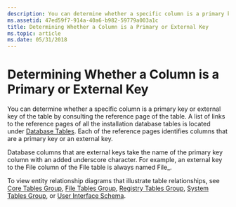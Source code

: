 ```yaml
---
description: You can determine whether a specific column is a primary key or external key of the table by consulting the reference page of the table.
ms.assetid: 47ed59f7-914a-40a6-b982-59779a003a1c
title: Determining Whether a Column is a Primary or External Key
ms.topic: article
ms.date: 05/31/2018
---
```


# Determining Whether a Column is a Primary or External Key

You can determine whether a specific column is a primary key or external key of the table by consulting the reference page of the table. A list of links to the reference pages of all the installation database tables is located under [Database Tables](database-tables.md). Each of the reference pages identifies columns that are a primary key or an external key.

Database columns that are external keys take the name of the primary key column with an added underscore character. For example, an external key to the File column of the File table is always named File\_.

To view entity relationship diagrams that illustrate table relationships, see [Core Tables Group](core-tables-group.md), [File Tables Group](file-tables-group.md), [Registry Tables Group](registry-tables-group.md), [System Tables Group](system-tables-group.md), or [User Interface Schema](user-interface-schema.md).

 

 



